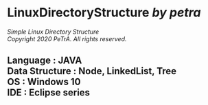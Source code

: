 LinuxDirectoryStructure _by petra_
===================================================================================================================
_Simple Linux Directory Structure_   
_Copyright 2020 PeTrA. All rights reserved._
   
Language : JAVA   
Data Structure : Node, LinkedList, Tree   
OS : Windows 10   
IDE : Eclipse series   
------
